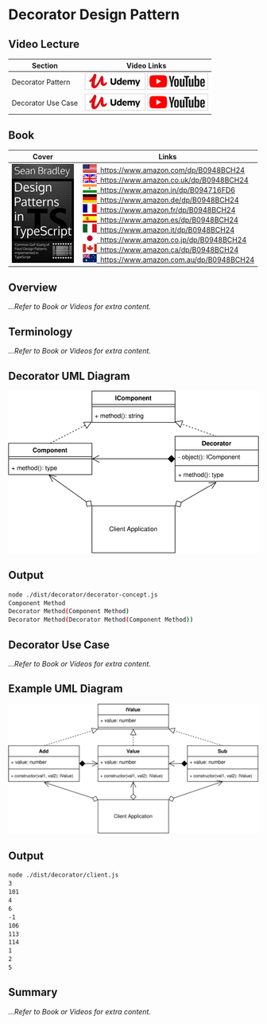# Decorator Design Pattern

## Video Lecture

| Section            | Video Links                                                                                                                                                                                                              |
| ------------------ | ------------------------------------------------------------------------------------------------------------------------------------------------------------------------------------------------------------------------ |
| Decorator Pattern  | <a class="udemyVideoLink" href="https://www.udemy.com/course/design-patterns-typescript/learn/lecture/26817836/?referralCode=6384C079FB0A503DB9D9" target="_blank" title="Decorator"><img src="../img/udemy_btn_sm.gif" alt="Decorator"/></a>&nbsp;<a id="ytVideoLink" href="https://www.youtube.com/watch?v=umWz9o8IQtY&list=PLKWUX7aMnlELvv8bXquIgxXYyHH5SFlaP" target="_blank" title="Decorator Pattern"><img src="../img/yt_btn_sm.gif" alt="Decorator Pattern"/></a>   |
| Decorator Use Case | <a class="udemyVideoLink" href="https://www.udemy.com/course/design-patterns-typescript/learn/lecture/26817838/?referralCode=6384C079FB0A503DB9D9" target="_blank" title="Decorator Use Case"><img src="../img/udemy_btn_sm.gif" alt="Decorator Use Case"/></a>&nbsp;<a id="ytVideoLink" href="https://www.youtube.com/watch?v=_Q2E3mNCqY4&list=PLKWUX7aMnlELvv8bXquIgxXYyHH5SFlaP" target="_blank" title="Decorator Use Case"><img src="../img/yt_btn_sm.gif" alt="Decorator Use Case"/></a> |

## Book 

Cover | Links
-|-
![Design Patterns In TypeScript (ASIN : B0948BCH24)](../img/dp_typescript_125.jpg) | &nbsp;<a href="https://www.amazon.com/dp/B0948BCH24"><img src="../img/flag_us.gif">&nbsp; https://www.amazon.com/dp/B0948BCH24</a><br/>&nbsp;<a href="https://www.amazon.co.uk/dp/B0948BCH24"><img src="../img/flag_uk.gif">&nbsp; https://www.amazon.co.uk/dp/B0948BCH24</a><br/>&nbsp;<a href="https://www.amazon.in/dp/B094716FD6"><img src="../img/flag_in.gif">&nbsp; https://www.amazon.in/dp/B094716FD6</a><br/>&nbsp;<a href="https://www.amazon.de/dp/B0948BCH24"><img src="../img/flag_de.gif">&nbsp; https://www.amazon.de/dp/B0948BCH24</a><br/>&nbsp;<a href="https://www.amazon.fr/dp/B0948BCH24"><img src="../img/flag_fr.gif">&nbsp; https://www.amazon.fr/dp/B0948BCH24</a><br/>&nbsp;<a href="https://www.amazon.es/dp/B0948BCH24"><img src="../img/flag_es.gif">&nbsp; https://www.amazon.es/dp/B0948BCH24</a><br/>&nbsp;<a href="https://www.amazon.it/dp/B0948BCH24"><img src="../img/flag_it.gif">&nbsp; https://www.amazon.it/dp/B0948BCH24</a><br/>&nbsp;<a href="https://www.amazon.co.jp/dp/B0948BCH24"><img src="../img/flag_jp.gif">&nbsp; https://www.amazon.co.jp/dp/B0948BCH24</a><br/>&nbsp;<a href="https://www.amazon.ca/dp/B0948BCH24"><img src="../img/flag_ca.gif">&nbsp; https://www.amazon.ca/dp/B0948BCH24</a><br/>&nbsp;<a href="https://www.amazon.com.au/dp/B0948BCH24"><img src="../img/flag_au.gif">&nbsp; https://www.amazon.com.au/dp/B0948BCH24</a>

## Overview

_...Refer to Book or Videos for extra content._

## Terminology

_...Refer to Book or Videos for extra content._

## Decorator UML Diagram

![Decorator Pattern UML Diagram](../img/decorator_concept.svg)

## Output

```bash
node ./dist/decorator/decorator-concept.js
Component Method
Decorator Method(Component Method)
Decorator Method(Decorator Method(Component Method))
```

## Decorator Use Case

_...Refer to Book or Videos for extra content._

## Example UML Diagram

![Decorator Pattern in Context](../img/decorator_example.svg)

## Output

```bash
node ./dist/decorator/client.js
3
101
4
6
-1
106
113
114
1
2
5
```

<!-- ## New Coding Concepts

### todo -->

## Summary

_...Refer to Book or Videos for extra content._
